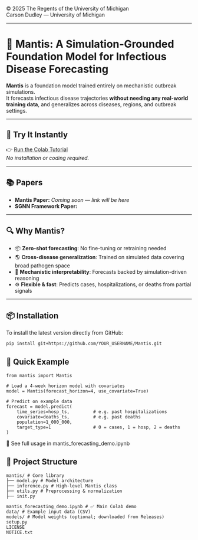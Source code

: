 © 2025 The Regents of the University of Michigan  
Carson Dudley — University of Michigan

---

# 🦠 Mantis: A Simulation-Grounded Foundation Model for Infectious Disease Forecasting

**Mantis** is a foundation model trained entirely on mechanistic outbreak simulations.  
It forecasts infectious disease trajectories **without needing any real-world training data**, and generalizes across diseases, regions, and outbreak settings.

---

## 🚀 Try It Instantly

👉 [Run the Colab Tutorial](https://colab.research.google.com/drive/1Epuq-6ZGUM67FOfWHnLGkld4-cb8EDW0?usp=sharing)  
_No installation or coding required._

---

## 📚 Papers

- **Mantis Paper:** _Coming soon — link will be here_
- **SGNN Framework Paper:** 

---

## 🔍 Why Mantis?

- 📦 **Zero-shot forecasting**: No fine-tuning or retraining needed
- 🌎 **Cross-disease generalization**: Trained on simulated data covering broad pathogen space
- 🧠 **Mechanistic interpretability**: Forecasts backed by simulation-driven reasoning
- ⚙️ **Flexible & fast**: Predicts cases, hospitalizations, or deaths from partial signals

---

## 📦 Installation

To install the latest version directly from GitHub:

```bash
pip install git+https://github.com/YOUR_USERNAME/Mantis.git
```

## 🧪 Quick Example

```
from mantis import Mantis

# Load a 4-week horizon model with covariates
model = Mantis(forecast_horizon=4, use_covariate=True)

# Predict on example data
forecast = model.predict(
    time_series=hosp_ts,         # e.g. past hospitalizations
    covariate=deaths_ts,         # e.g. past deaths
    population=1_000_000,
    target_type=1                # 0 = cases, 1 = hosp, 2 = deaths
)
```
📘 See full usage in mantis_forecasting_demo.ipynb

## 📁 Project Structure

``` text
mantis/ # Core library
├── model.py # Model architecture
├── inference.py # High-level Mantis class
├── utils.py # Preprocessing & normalization
├── init.py

mantis_forecasting_demo.ipynb # ✅ Main Colab demo
data/ # Example input data (CSV)
models/ # Model weights (optional; downloaded from Releases)
setup.py
LICENSE
NOTICE.txt
```
